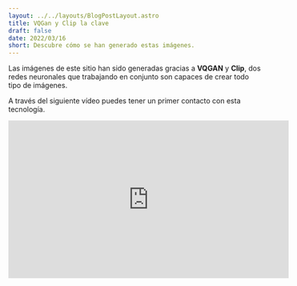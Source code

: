 ```yaml
---
layout: ../../layouts/BlogPostLayout.astro
title: VQGan y Clip la clave
draft: false
date: 2022/03/16
short: Descubre cómo se han generado estas imágenes.
---
```


Las imágenes de este sitio han sido generadas gracias a **VQGAN** y **Clip**, dos redes
neuronales que trabajando en conjunto son capaces de crear todo tipo de imágenes.

A través del siguiente vídeo puedes tener un primer contacto con esta tecnología.

<iframe width="560" height="315" src="https://www.youtube.com/embed/vj-Qi8ZgLso" title="YouTube video player" frameborder="0" allow="accelerometer; autoplay; clipboard-write; encrypted-media; gyroscope; picture-in-picture" allowfullscreen></iframe>
